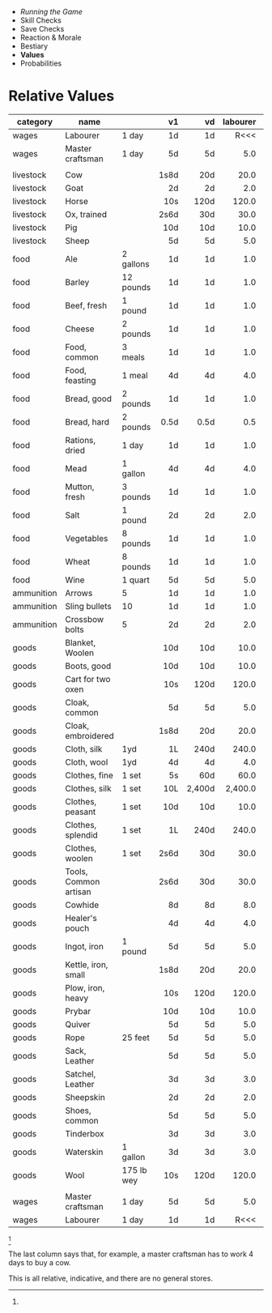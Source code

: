 
<!-- .margin.compass -->
* _Running the Game_
* Skill Checks
* Save Checks
* Reaction & Morale
* Bestiary
* **Values**
* Probabilities


# Relative Values

| category  | name                        |              | v1       | vd       | labourer | master   |
|-----------|-----------------------------|--------------|---------:|---------:|---------:|---------:|
| wages     | Labourer                    |        1 day |       1d |       1d | R<<<     |      0.2 |
| wages     | Master craftsman            |        1 day |       5d |       5d |      5.0 | R<<<     |
|           |                             |              |          |          |          |          |
| livestock | Cow                         |              |     1s8d |      20d |     20.0 |      4.0 |
| livestock | Goat                        |              |       2d |       2d |      2.0 |      0.4 |
| livestock | Horse                       |              |      10s |     120d |    120.0 |     24.0 |
| livestock | Ox, trained                 |              |     2s6d |      30d |     30.0 |      6.0 |
| livestock | Pig                         |              |      10d |      10d |     10.0 |      2.0 |
| livestock | Sheep                       |              |       5d |       5d |      5.0 |      1.0 |
| food      | Ale                         |    2 gallons |       1d |       1d |      1.0 |      0.2 |
| food      | Barley                      |    12 pounds |       1d |       1d |      1.0 |      0.2 |
| food      | Beef, fresh                 |      1 pound |       1d |       1d |      1.0 |      0.2 |
| food      | Cheese                      |     2 pounds |       1d |       1d |      1.0 |      0.2 |
| food      | Food, common                |      3 meals |       1d |       1d |      1.0 |      0.2 |
| food      | Food, feasting              |       1 meal |       4d |       4d |      4.0 |      0.8 |
| food      | Bread, good                 |     2 pounds |       1d |       1d |      1.0 |      0.2 |
| food      | Bread, hard                 |     2 pounds |     0.5d |     0.5d |      0.5 |      0.1 |
| food      | Rations, dried              |        1 day |       1d |       1d |      1.0 |      0.2 |
| food      | Mead                        |     1 gallon |       4d |       4d |      4.0 |      0.8 |
| food      | Mutton, fresh               |     3 pounds |       1d |       1d |      1.0 |      0.2 |
| food      | Salt                        |      1 pound |       2d |       2d |      2.0 |      0.4 |
| food      | Vegetables                  |     8 pounds |       1d |       1d |      1.0 |      0.2 |
| food      | Wheat                       |     8 pounds |       1d |       1d |      1.0 |      0.2 |
| food      | Wine                        |      1 quart |       5d |       5d |      5.0 |      1.0 |
| ammunition | Arrows                     |            5 |       1d |       1d |      1.0 |      0.2 |
| ammunition | Sling bullets              |           10 |       1d |       1d |      1.0 |      0.2 |
| ammunition | Crossbow bolts             |            5 |       2d |       2d |      2.0 |      0.4 |
| goods     | Blanket, Woolen             |              |      10d |      10d |     10.0 |      2.0 |
| goods     | Boots, good                 |              |      10d |      10d |     10.0 |      2.0 |
| goods     | Cart for two oxen           |              |      10s |     120d |    120.0 |     24.0 |
| goods     | Cloak, common               |              |       5d |       5d |      5.0 |      1.0 |
| goods     | Cloak, embroidered          |              |     1s8d |      20d |     20.0 |      4.0 |
| goods     | Cloth, silk                 |          1yd |       1L |     240d |    240.0 |     48.0 |
| goods     | Cloth, wool                 |          1yd |       4d |       4d |      4.0 |      0.8 |
| goods     | Clothes, fine               |        1 set |       5s |      60d |     60.0 |     12.0 |
| goods     | Clothes, silk               |        1 set |      10L |   2,400d |  2,400.0 |    480.0 |
| goods     | Clothes, peasant            |        1 set |      10d |      10d |     10.0 |      2.0 |
| goods     | Clothes, splendid           |        1 set |       1L |     240d |    240.0 |     48.0 |
| goods     | Clothes, woolen             |        1 set |     2s6d |      30d |     30.0 |      6.0 |
| goods     | Tools, Common artisan       |              |     2s6d |      30d |     30.0 |      6.0 |
| goods     | Cowhide                     |              |       8d |       8d |      8.0 |      1.6 |
| goods     | Healer's pouch              |              |       4d |       4d |      4.0 |      0.8 |
| goods     | Ingot, iron                 |      1 pound |       5d |       5d |      5.0 |      1.0 |
| goods     | Kettle, iron, small         |              |     1s8d |      20d |     20.0 |      4.0 |
| goods     | Plow, iron, heavy           |              |      10s |     120d |    120.0 |     24.0 |
| goods     | Prybar                      |              |      10d |      10d |     10.0 |      2.0 |
| goods     | Quiver                      |              |       5d |       5d |      5.0 |      1.0 |
| goods     | Rope                        |      25 feet |       5d |       5d |      5.0 |      1.0 |
| goods     | Sack, Leather               |              |       5d |       5d |      5.0 |      1.0 |
| goods     | Satchel, Leather            |              |       3d |       3d |      3.0 |      0.6 |
| goods     | Sheepskin                   |              |       2d |       2d |      2.0 |      0.4 |
| goods     | Shoes, common               |              |       5d |       5d |      5.0 |      1.0 |
| goods     | Tinderbox                   |              |       3d |       3d |      3.0 |      0.6 |
| goods     | Waterskin                   |     1 gallon |       3d |       3d |      3.0 |      0.6 |
| goods     | Wool                        |   175 lb wey |      10s |     120d |    120.0 |     24.0 |
|           |                             |              |          |          |          |          |
| wages     | Master craftsman            |        1 day |       5d |       5d |      5.0 | R<<<     |
| wages     | Labourer                    |        1 day |       1d |       1d | R<<<     |      0.2 |

[^1]

[^1]:
  <!-- .u325px -->
  The last column says that, for example, a master craftsman has to work 4 days to buy a cow.

  This is all relative, indicative, and there are no general stores.

